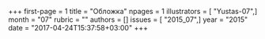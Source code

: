 +++
first-page = 1
title = "Обложка"
npages = 1
illustrators = [ "Yustas-07",]
month = "07"
rubric = ""
authors = []
issues = [ "2015_07",]
year = "2015"
date = "2017-04-24T15:37:58+03:00"
+++
